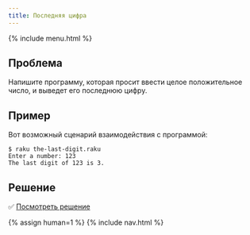```yaml
---
title: Последняя цифра
---
```


{% include menu.html %}

## Проблема

Напишите программу, которая просит ввести целое положительное число, и выведет
его последнюю цифру.

## Пример

Вот возможный сценарий взаимодействия с программой:

```console
$ raku the-last-digit.raku
Enter a number: 123
The last digit of 123 is 3.
```

## Решение

✅ [Посмотреть решение](solution)

{% assign human=1 %}
{% include nav.html %}
